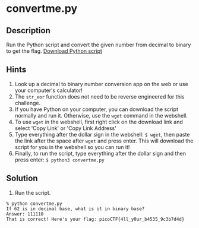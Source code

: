 # convertme.py
## Description
Run the Python script and convert the given number from decimal to binary to get the flag. [Download Python script](convertme.py)
## Hints
1. Look up a decimal to binary number conversion app on the web or use your computer's calculator!
2. The ```str_xor``` function does not need to be reverse engineered for this challenge.
3. If you have Python on your computer, you can download the script normally and run it. Otherwise, use the ```wget``` command in the webshell.
4. To use ```wget``` in the webshell, first right click on the download link and select 'Copy Link' or 'Copy Link Address'
5. Type everything after the dollar sign in the webshell: ```$ wget```, then paste the link after the space after ```wget``` and press enter. This will download the script for you in the webshell so you can run it!
6. Finally, to run the script, type everything after the dollar sign and then press enter: ```$ python3 convertme.py```
## Solution
1. Run the script.
```
% python convertme.py
If 62 is in decimal base, what is it in binary base?
Answer: 111110
That is correct! Here's your flag: picoCTF{4ll_y0ur_b4535_9c3b7d4d}
```
